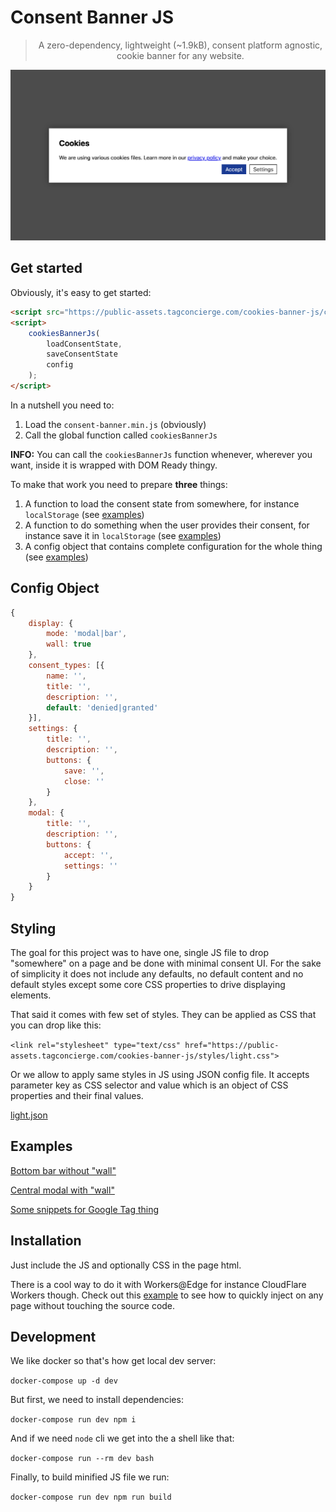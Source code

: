 # Consent Banner JS

> <p align="center">A zero-dependency, lightweight (~1.9kB), consent platform agnostic, cookie banner for any website.</p>

![Consent Banner as a bottom bar](assets/banner-example-modal.png "Consent Banner Example")

## Get started

Obviously, it's easy to get started:

```html
<script src="https://public-assets.tagconcierge.com/cookies-banner-js/consent-banner.min.js"></script>
<script>
    cookiesBannerJs(
        loadConsentState,
        saveConsentState
        config
    );
</script>
```

In a nutshell you need to:

1. Load the `consent-banner.min.js` (obviously)
2. Call the global function called `cookiesBannerJs`

**INFO:** You can call the `cookiesBannerJs` function whenever, wherever you want, inside it is wrapped with DOM Ready thingy.

To make that work you need to prepare **three** things:

1. A function to load the consent state from somewhere, for instance `localStorage` (see [examples](#examples))
2. A function to do something when the user provides their consent, for instance save it in `localStorage` (see [examples](#examples))
3. A config object that contains complete configuration for the whole thing (see [examples](#examples))


## Config Object


```js
{
    display: {
        mode: 'modal|bar',
        wall: true
    },
    consent_types: [{
        name: '',
        title: '',
        description: '',
        default: 'denied|granted'
    }],
    settings: {
        title: '',
        description: '',
        buttons: {
            save: '',
            close: ''
        }
    },
    modal: {
        title: '',
        description: '',
        buttons: {
            accept: '',
            settings: ''
        }
    }
}
```

## Styling

The goal for this project was to have one, single JS file to drop "somewhere" on a page and be done with minimal consent UI.
For the sake of simplicity it does not include any defaults, no default content and no default styles except some core CSS properties to drive displaying elements.

That said it comes with few set of styles. They can be applied as CSS that you can drop like this:

`<link rel="stylesheet" type="text/css" href="https://public-assets.tagconcierge.com/cookies-banner-js/styles/light.css">`

Or we allow to apply same styles in JS using JSON config file. It accepts parameter key as CSS selector and value which is an object of CSS properties and their final values.

[light.json](./styles/light.json)

## Examples

[Bottom bar without "wall"](./examples/bar.html)

[Central modal with "wall"](./examples/modal.html)

[Some snippets for Google Tag thing](./examples/gtm.html)


## Installation

Just include the JS and optionally CSS in the page html.

There is a cool way to do it with Workers@Edge for instance CloudFlare Workers though. Check out this [example](./examples/worker.js) to see how to quickly inject on any page without touching the source code.


## Development

We like docker so that's how get local dev server:

`docker-compose up -d dev`

But first, we need to install dependencies:

`docker-compose run dev npm i`

And if we need `node` cli we get into the a shell like that:

`docker-compose run --rm dev bash`

Finally, to build minified JS file we run:

`docker-compose run dev npm run build`
